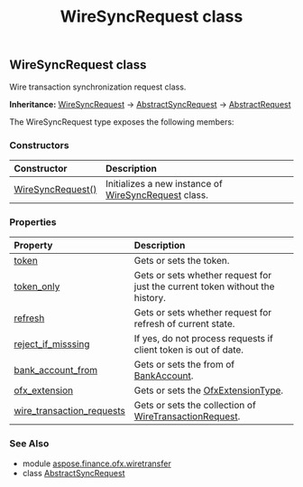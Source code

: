 ﻿---
title: WireSyncRequest class
second_title: Aspose.Finance for Python via .NET API References
description: 
type: docs
weight: 100
url: /python-net/aspose.finance.ofx.wiretransfer/wiresyncrequest/
is_root: false
---

## WireSyncRequest class

Wire transaction synchronization request class.



**Inheritance:** [WireSyncRequest](/finance/python-net/aspose.finance.ofx.wiretransfer/wiresyncrequest) → 
[AbstractSyncRequest](/finance/python-net/aspose.finance.ofx/abstractsyncrequest) → 
[AbstractRequest](/finance/python-net/aspose.finance.ofx/abstractrequest)



The WireSyncRequest type exposes the following members:

### Constructors
| Constructor | Description |
| :- | :- |
| [WireSyncRequest()](/finance/python-net/aspose.finance.ofx.wiretransfer/wiresyncrequest/__init__/#) | Initializes a new instance of [WireSyncRequest](/finance/python-net/aspose.finance.ofx.wiretransfer/wiresyncrequest) class. |


### Properties
| Property | Description |
| :- | :- |
| [token](/finance/python-net/aspose.finance.ofx.wiretransfer/wiresyncrequest/token) | Gets or sets the token. |
| [token_only](/finance/python-net/aspose.finance.ofx.wiretransfer/wiresyncrequest/token_only) | Gets or sets whether request for just the current token without the history. |
| [refresh](/finance/python-net/aspose.finance.ofx.wiretransfer/wiresyncrequest/refresh) | Gets or sets whether request for refresh of current state. |
| [reject_if_misssing](/finance/python-net/aspose.finance.ofx.wiretransfer/wiresyncrequest/reject_if_misssing) | If yes, do not process requests if client token is out of date. |
| [bank_account_from](/finance/python-net/aspose.finance.ofx.wiretransfer/wiresyncrequest/bank_account_from) | Gets or sets the from of [BankAccount](/finance/python-net/aspose.finance.ofx/bankaccount). |
| [ofx_extension](/finance/python-net/aspose.finance.ofx.wiretransfer/wiresyncrequest/ofx_extension) | Gets or sets the [OfxExtensionType](/finance/python-net/aspose.finance.ofx/ofxextensiontype). |
| [wire_transaction_requests](/finance/python-net/aspose.finance.ofx.wiretransfer/wiresyncrequest/wire_transaction_requests) | Gets or sets the collection of [WireTransactionRequest](/finance/python-net/aspose.finance.ofx.wiretransfer/wiretransactionrequest). |


### See Also

* module [aspose.finance.ofx.wiretransfer](../)
* class [AbstractSyncRequest](/finance/python-net/aspose.finance.ofx.wiretransfer/abstractsyncrequest)
